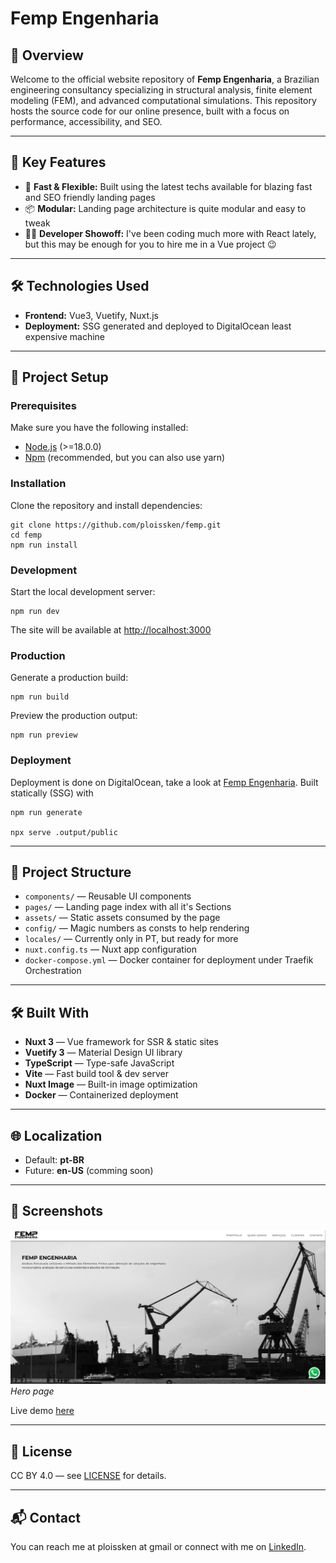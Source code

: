 # Femp Engenharia

## 📜 Overview

Welcome to the official website repository of **Femp Engenharia**, a Brazilian engineering consultancy specializing in structural analysis, finite element modeling (FEM), and advanced computational simulations. This repository hosts the source code for our online presence, built with a focus on performance, accessibility, and SEO.

---

## 🔑 Key Features

- 🚀 **Fast & Flexible:** Built using the latest techs available for blazing fast and SEO friendly landing pages
- 📦 **Modular:** Landing page architecture is quite modular and easy to tweak
- 🧑‍💻 **Developer Showoff:** I've been coding much more with React lately, but this may be enough for you to hire me in a Vue project 😉

---

## 🛠 Technologies Used

- **Frontend:** Vue3, Vuetify, Nuxt.js
- **Deployment:** SSG generated and deployed to DigitalOcean least expensive machine

---

## 🚀 Project Setup

### Prerequisites

Make sure you have the following installed:

- [Node.js](https://nodejs.org/) (>=18.0.0)
- [Npm](https://www.npmjs.com/) (recommended, but you can also use yarn)

### Installation

Clone the repository and install dependencies:

    git clone https://github.com/ploissken/femp.git
    cd femp
    npm run install

### Development

Start the local development server:

    npm run dev

The site will be available at [http://localhost:3000](http://localhost:3000)

### Production

Generate a production build:

    npm run build

Preview the production output:

    npm run preview

### Deployment

Deployment is done on DigitalOcean, take a look at [Femp Engenharia](https://fempengenharia.com.br). Built statically (SSG) with

    npm run generate

    npx serve .output/public

---

## 🧩 Project Structure

- `components/` — Reusable UI components
- `pages/` — Landing page index with all it's Sections
- `assets/` — Static assets consumed by the page
- `config/` — Magic numbers as consts to help rendering
- `locales/` — Currently only in PT, but ready for more
- `nuxt.config.ts` — Nuxt app configuration
- `docker-compose.yml` — Docker container for deployment under Traefik Orchestration

---

## 🛠 Built With

- **Nuxt 3** — Vue framework for SSR & static sites
- **Vuetify 3** — Material Design UI library
- **TypeScript** — Type-safe JavaScript
- **Vite** — Fast build tool & dev server
- **Nuxt Image** — Built-in image optimization
- **Docker** — Containerized deployment

---

## 🌐 Localization

- Default: **pt-BR**
- Future: **en-US** (comming soon)

---

## 📸 Screenshots

![Home Page](./public/screenshots/home.png)  
_Hero page_

Live demo [here](https://fempengenharia.com.br)

---

## 📄 License

CC BY 4.0 — see [LICENSE](https://creativecommons.org/licenses/by/4.0/) for details.

---

## 📬 Contact

You can reach me at ploissken at gmail or connect with me on [LinkedIn](https://www.linkedin.com/in/rodrigo-souza-97302724/).
